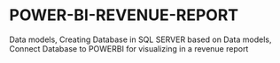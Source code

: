 # POWER-BI-REVENUE-REPORT
Data models, Creating Database in SQL SERVER based on Data models, Connect Database to POWERBI for visualizing in a revenue report
